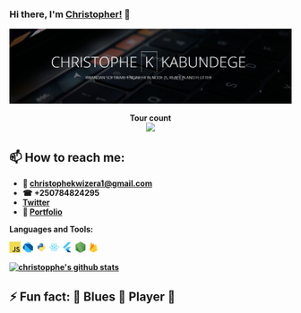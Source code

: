 ### Hi there, I'm [Christopher!](https://github.com/kabundege) 👋
![Christopher](https://github.com/kabundege/kabundege/blob/master/src/assets/edit.JPG?raw=true)
<p align="center"> 
  <b>Tour count<b>
  <br>
  <img src="https://profile-counter.glitch.me/kabundege/count.svg" />
</p>

## 📫 How to reach me: 
 - 📧 christophekwizera1@gmail.com
 - ☎ **+250784824295**
 -  [**Twitter**](https://twitter.com/KabundegeC)
 - 🔗 [**Portfolio**](https://kabundege.herokuapp.com/)
  
**Languages and Tools:**  

<code><img height="20" src="https://raw.githubusercontent.com/github/explore/80688e429a7d4ef2fca1e82350fe8e3517d3494d/topics/javascript/javascript.png"></code>
<code><img height="20" src="https://raw.githubusercontent.com/github/explore/80688e429a7d4ef2fca1e82350fe8e3517d3494d/topics/dart/dart.png"></code>
<code><img height="20" src="https://raw.githubusercontent.com/github/explore/80688e429a7d4ef2fca1e82350fe8e3517d3494d/topics/python/python.png"></code>
<code><img height="20" src="https://raw.githubusercontent.com/github/explore/80688e429a7d4ef2fca1e82350fe8e3517d3494d/topics/react/react.png"></code>
<code><img height="20" src="https://raw.githubusercontent.com/github/explore/80688e429a7d4ef2fca1e82350fe8e3517d3494d/topics/flutter/flutter.png"></code>
<code><img height="20" src="https://raw.githubusercontent.com/github/explore/80688e429a7d4ef2fca1e82350fe8e3517d3494d/topics/nodejs/nodejs.png"></code>
<code><img height="20" src="https://raw.githubusercontent.com/github/explore/80688e429a7d4ef2fca1e82350fe8e3517d3494d/topics/firebase/firebase.png"></code>

[![christopphe's github stats](https://github-readme-stats.vercel.app/api?username=kabundege&show_icons=true&theme=radical)](https://github.com/kabundege/github-readme-stats)

## ⚡ Fun fact:  **💓  Blues  🎸 Player 🎼**
